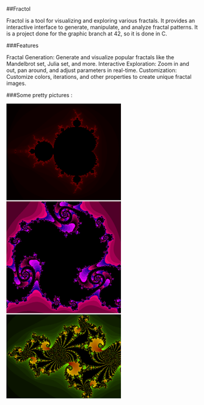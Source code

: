 ##Fractol

Fractol is a tool for visualizing and exploring various fractals. It provides an interactive interface to generate, manipulate, and analyze fractal patterns. It is a project done for the graphic branch at 42, so it is done in C.

###Features

Fractal Generation: Generate and visualize popular fractals like the Mandelbrot set, Julia set, and more.
Interactive Exploration: Zoom in and out, pan around, and adjust parameters in real-time.
Customization: Customize colors, iterations, and other properties to create unique fractal images.

###Some pretty pictures :

<p float="left">
  <img src="./screenshots/1.png" width="300" />
  <img src="./screenshots/2.png" width="300" />
  <img src="./screenshots/3.png" width="300" />
</p>

